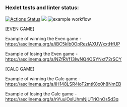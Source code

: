 ### Hexlet tests and linter status:
[![Actions Status](https://github.com/k0damaDEV/java-project-lvl1/workflows/hexlet-check/badge.svg)](https://github.com/k0damaDEV/java-project-lvl1/actions)
<a href="https://codeclimate.com/github/codeclimate/codeclimate/maintainability"><img src="https://api.codeclimate.com/v1/badges/a99a88d28ad37a79dbf6/maintainability" /></a>
![example workflow](https://github.com/k0damaDEV/java-project-lvl1/actions/workflows/github-actions-demo.yml/badge.svg)

[EVEN GAME]

Example of winning the Even game - https://asciinema.org/a/iBC5kIb0OpRezIAXUWxxtHfUP

Example of losing the Even game - https://asciinema.org/a/NZfRVf13IwNQ4OSYNxf72rSCY

[CALC GAME]

Example of winning the Calc game - https://asciinema.org/a/iH148LSR4loF2mtK8x0h8NmEB

Example of losing the Calc game - https://asciinema.org/a/nYuuiOslUhmNjUTriOnOs5d3q
